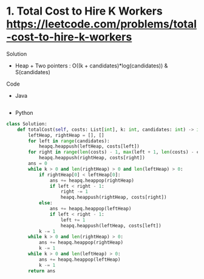 # 1. Total Cost to Hire K Workers https://leetcode.com/problems/total-cost-to-hire-k-workers

Solution

- Heap + Two pointers : O((k + candidates)*log(candidates)) & S(candidates)

Code

- Java

```java

```

- Python

```python
class Solution:
    def totalCost(self, costs: List[int], k: int, candidates: int) -> int:
        leftHeap, rightHeap = [], []
        for left in range(candidates):
            heapq.heappush(leftHeap, costs[left])
        for right in range(len(costs) - 1, max(left + 1, len(costs) - candidates) - 1, -1):
            heapq.heappush(rightHeap, costs[right])
        ans = 0
        while k > 0 and len(rightHeap) > 0 and len(leftHeap) > 0:
            if rightHeap[0] < leftHeap[0]:
                ans += heapq.heappop(rightHeap)
                if left < right - 1:
                    right -= 1
                    heapq.heappush(rightHeap, costs[right])
            else:
                ans += heapq.heappop(leftHeap)
                if left < right - 1:
                    left += 1
                    heapq.heappush(leftHeap, costs[left])
            k -= 1
        while k > 0 and len(rightHeap) > 0:
            ans += heapq.heappop(rightHeap)
            k -= 1
        while k > 0 and len(leftHeap) > 0:
            ans += heapq.heappop(leftHeap)
            k -= 1
        return ans
```
